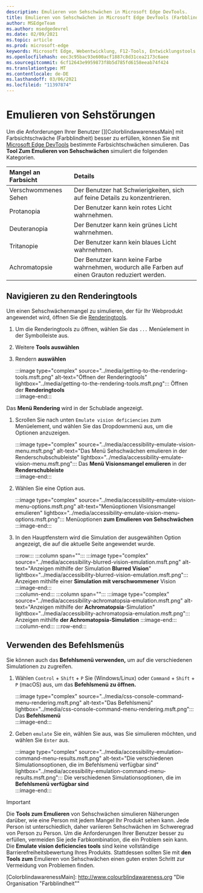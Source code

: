 ```yaml
---
description: Emulieren von Sehschwächen in Microsoft Edge DevTools.
title: Emulieren von Sehschwächen in Microsoft Edge DevTools (Farbblindheit)
author: MSEdgeTeam
ms.author: msedgedevrel
ms.date: 02/09/2021
ms.topic: article
ms.prod: microsoft-edge
keywords: Microsoft Edge, Webentwicklung, F12-Tools, Entwicklungstools
ms.openlocfilehash: eec3c95bac93e600acf1887c8d31cea2173c6aee
ms.sourcegitcommit: 6cf12643e9959873f8b5d785fd6158eeab74f424
ms.translationtype: MT
ms.contentlocale: de-DE
ms.lasthandoff: 03/06/2021
ms.locfileid: "11397874"
---
```

# <a name="emulate-vision-deficiencies"></a>Emulieren von Sehstörungen

Um die Anforderungen Ihrer Benutzer [][ColorblindawarenessMain] mit Farbsichtschwäche \(Farbblindheit\) besser zu erfüllen, können Sie mit [Microsoft Edge DevTools][DevtoolsIndex] bestimmte Farbsichtschwächen simulieren.  Das **Tool Zum Emulieren von Sehschwächen** simuliert die folgenden Kategorien.  

| Mangel an Farbsicht | Details |  
|:--- |:--- |  
| Verschwommenes Sehen | Der Benutzer hat Schwierigkeiten, sich auf feine Details zu konzentrieren. |  
| Protanopia | Der Benutzer kann kein rotes Licht wahrnehmen. |  
| Deuteranopia | Der Benutzer kann kein grünes Licht wahrnehmen. |  
| Tritanopie | Der Benutzer kann kein blaues Licht wahrnehmen. |  
| Achromatopsie | Der Benutzer kann keine Farbe wahrnehmen, wodurch alle Farben auf einen Grauton reduziert werden. |  

## <a name="navigate-to-the-rendering-tools"></a>Navigieren zu den Renderingtools  

Um einen Sehschwächenmangel zu simulieren, der für Ihr Webprodukt angewendet wird, öffnen Sie die [Renderingtools][DevtoolsRenderingToolsIndex].  

1.  Um die Renderingtools zu öffnen, wählen Sie das `...` Menüelement in der Symbolleiste aus.  
1.  Weitere **Tools auswählen**  
1.  Rendern **auswählen**  
    
    :::image type="complex" source="../media/getting-to-the-rendering-tools.msft.png" alt-text="Öffnen der Renderingtools" lightbox="../media/getting-to-the-rendering-tools.msft.png":::
       Öffnen der **Renderingtools**  
    :::image-end:::  

Das **Menü Rendering** wird in der Schublade angezeigt.  

1.  Scrollen Sie nach unten `Emulate vision deficiencies` zum Menüelement, und wählen Sie das Dropdownmenü aus, um die Optionen anzuzeigen.  
    
    :::image type="complex" source="../media/accessibility-emulate-vision-menu.msft.png" alt-text="Das Menü Sehschwächen emulieren in der Renderschubschubleiste" lightbox="../media/accessibility-emulate-vision-menu.msft.png":::
       Das **Menü Visionsmangel emulieren** in der **Renderschubleiste**  
    :::image-end:::  
    
1.  Wählen Sie eine Option aus.  
    
    :::image type="complex" source="../media/accessibility-emulate-vision-menu-options.msft.png" alt-text="Menüoptionen Visionsmangel emulieren" lightbox="../media/accessibility-emulate-vision-menu-options.msft.png":::
       Menüoptionen **zum Emulieren von Sehschwächen**  
    :::image-end:::  
    
1.  In den Hauptfenstern wird die Simulation der ausgewählten Option angezeigt, die auf die aktuelle Seite angewendet wurde.  
    
    :::row:::
       :::column span="":::
          :::image type="complex" source="../media/accessibility-blurred-vision-emulation.msft.png" alt-text="Anzeigen mithilfe der Simulation **Blurred Vision**" lightbox="../media/accessibility-blurred-vision-emulation.msft.png":::
             Anzeigen mithilfe einer **Simulation mit verschwommener** Vision  
          :::image-end:::  
       :::column-end:::
       :::column span="":::
          :::image type="complex" source="../media/accessibility-achromatopsia-emulation.msft.png" alt-text="Anzeigen mithilfe der **Achromatopsia**-Simulation" lightbox="../media/accessibility-achromatopsia-emulation.msft.png":::
             Anzeigen mithilfe **der Achromatopsia-Simulation** :::image-end:::  
       :::column-end:::
    :::row-end:::
    
## <a name="use-the-command-menu"></a>Verwenden des Befehlsmenüs  

Sie können auch das **Befehlsmenü verwenden,** um auf die verschiedenen Simulationen zu zugreifen.  

1.  Wählen `Control` + `Shift` + `P` Sie \(Windows/Linux\) oder `Command` + `Shift` + `P` \(macOS\) aus, um das **Befehlsmenü zu öffnen.**  
    
    :::image type="complex" source="../media/css-console-command-menu-rendering.msft.png" alt-text="Das Befehlsmenü" lightbox="../media/css-console-command-menu-rendering.msft.png":::
       Das **Befehlsmenü**  
    :::image-end:::  
    
1.  Geben `emulate` Sie ein, wählen Sie aus, was Sie simulieren möchten, und wählen Sie `Enter` aus.  
    
    :::image type="complex" source="../media/accessibility-emulation-command-menu-results.msft.png" alt-text="Die verschiedenen Simulationsoptionen, die im Befehlsmenü verfügbar sind" lightbox="../media/accessibility-emulation-command-menu-results.msft.png":::
       Die verschiedenen Simulationsoptionen, die im **Befehlsmenü verfügbar sind**  
    :::image-end:::  
    
> [!IMPORTANT]
> Die **Tools zum Emulieren** von Sehschwächen simulieren Näherungen darüber, wie eine Person mit jedem Mangel Ihr Produkt sehen kann.  Jede Person ist unterschiedlich, daher variieren Sehschwächen im Schweregrad von Person zu Person.  Um die Anforderungen Ihrer Benutzer besser zu erfüllen, vermeiden Sie jede Farbkombination, die ein Problem sein kann.  Die **Emulate vision deficiencies tools** sind keine vollständige Barrierefreiheitsbewertung Ihres Produkts.  Stattdessen sollten Sie mit **den Tools zum** Emulieren von Sehschwächen einen guten ersten Schritt zur Vermeidung von Problemen finden.  

<!-- links -->  

[DevToolsIndex]: ../index.md "Microsoft Edge (Chromium) Developer Tools | Microsoft Docs"  
[DevtoolsRenderingToolsIndex]: ../rendering-tools/index.md "Analysieren der Laufzeitleistung | Microsoft Docs"  

[ColorblindawarenessMain]: http://www.colourblindawareness.org "Die Organisation "Farbblindheit""  

[AmfcbMain]: https://www.amfcb.org "The American Foundation for the Color Blind (AFCB)"  
